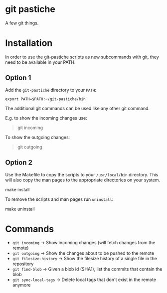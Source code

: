 git pastiche
============

A few git things.

Installation
============

In order to use the git-pastiche scripts as new subcommands with git, 
they need to be available in your PATH.

Option 1
--------

Add the `git-pastiche` directory to your `PATH`:

    export PATH=$PATH:~/git-pastiche/bin

The additional git commands can be used like any other git command.

E.g. to show the incoming changes use:

> git incoming

To show the outgoing changes:

> git outgoing



Option 2
--------

Use the Makefile to copy the scripts to your `/usr/local/bin` directory.
This will also copy the man pages to the appropriate directories on your
system.

  make install

To remove the scripts and man pages run `uninstall`:

  make uninstall

Commands
========

* `git incoming` -> Show incoming changes (will fetch changes from the remote)
* `git outgoing` -> Show the changes about to be pushed to the remote
* `git filesize-history` -> Show the filesize history of a single file in the
  repository
* `git find-blob` -> Given a blob id (SHA1), list the commits that contain the
  blob
* `git sync-local-tags` -> Delete local tags that don't exist in the remote
  anymore
